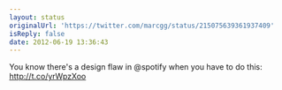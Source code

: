 ```yaml
---
layout: status
originalUrl: 'https://twitter.com/marcgg/status/215075639361937409'
isReply: false
date: 2012-06-19 13:36:43
---
```


You know there's a design flaw in @spotify when you have to do this: http://t.co/yrWpzXoo
